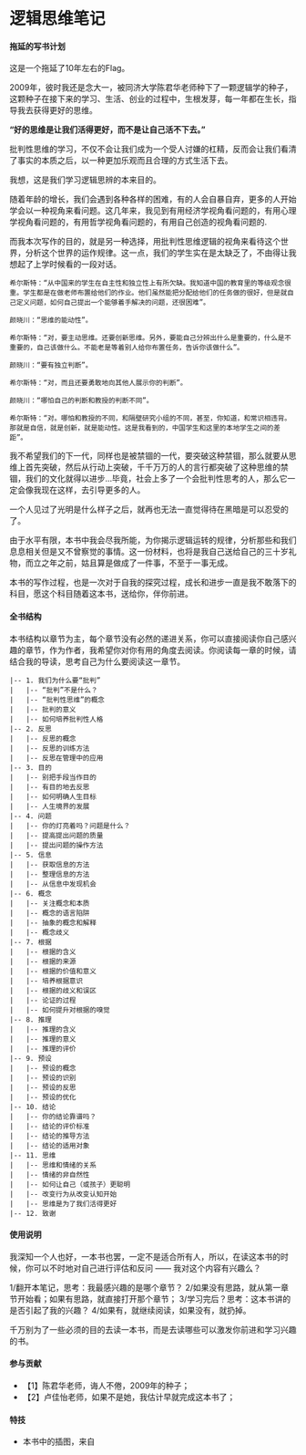 # 逻辑思维笔记

#### 拖延的写书计划

这是一个拖延了10年左右的Flag。

2009年，彼时我还是念大一，被同济大学陈君华老师种下了一颗逻辑学的种子，这颗种子在接下来的学习、生活、创业的过程中，生根发芽，每一年都在生长，指导我去获得更好的思维。

**“好的思维是让我们活得更好，而不是让自己活不下去。”**

批判性思维的学习，不仅不会让我们成为一个受人讨嫌的杠精，反而会让我们看清了事实的本质之后，以一种更加乐观而且合理的方式生活下去。

我想，这是我们学习逻辑思辨的本来目的。

随着年龄的增长，我们会遇到各种各样的困难，有的人会自暴自弃，更多的人开始学会以一种视角来看问题。这几年来，我见到有用经济学视角看问题的，有用心理学视角看问题的，有用哲学视角看问题的，有用自己创造的视角看问题的.

而我本次写作的目的，就是另一种选择，用批判性思维逻辑的视角来看待这个世界，分析这个世界的运作规律。这一点，我们的学生实在是太缺乏了，不由得让我想起了上学时候看的一段对话。

```
希尔斯特：“从中国来的学生在自主性和独立性上有所欠缺。我知道中国的教育里的等级观念很重。学生都是在做老师布置给他们的作业。他们虽然能把分配给他们的任务做的很好，但是就自己定义问题，如何自己提出一个能够着手解决的问题，还很困难”。

颜晓川：“思维的能动性”。

希尔斯特：“对，要主动思维。还要创新思维。另外，要能自己分辨出什么是重要的，什么是不重要的，自己该做什么。不能老是等着别人给你布置任务，告诉你该做什么”。

颜晓川：“要有独立判断”。

希尔斯特：“对，而且还要勇敢地向其他人展示你的判断”。

颜晓川：“哪怕自己的判断和教授的判断不同”。

希尔斯特：“对。哪怕和教授的不同，和隔壁研究小组的不同，甚至，你知道，和常识相违背。那就是自信，就是创新，就是能动性。这是我看到的，中国学生和这里的本地学生之间的差距”。
```

我不希望我们的下一代，同样也是被禁锢的一代，要突破这种禁锢，那么就要从思维上首先突破，然后从行动上突破，千千万万的人的言行都突破了这种思维的禁锢，我们的文化就得以进步...毕竟，社会上多了一个会批判性思考的人，那么它一定会像我现在这样，去引导更多的人。

一个人见过了光明是什么样子之后，就再也无法一直觉得待在黑暗是可以忍受的了。

由于水平有限，本书中我会尽我所能，为你揭示逻辑运转的规律，分析那些和我们息息相关但是又不曾察觉的事情。这一份材料，也将是我自己送给自己的三十岁礼物，而立之年之前，姑且算是做成了一件事，不至于一事无成。

本书的写作过程，也是一次对于自我的探究过程，成长和进步一直是我不敢落下的科目，愿这个科目随着这本书，送给你，伴你前进。

#### 全书结构

本书结构以章节为主，每个章节没有必然的递进关系，你可以直接阅读你自己感兴趣的章节，作为作者，我希望你对你有用的角度去阅读。你阅读每一章的时候，请结合我的导读，思考自己为什么要阅读这一章节。

```code  
|-- 1. 我们为什么要“批判”
|   |-- “批判”不是什么？
|   |-- “批判性思维”的概念
|   |-- 批判的意义
|   |-- 如何培养批判性人格
|-- 2. 反思
|   |-- 反思的概念
|   |-- 反思的训练方法
|   |-- 反思在管理中的应用
|-- 3. 目的
|   |-- 别把手段当作目的
|   |-- 有目的地去反思
|   |-- 如何明确人生目标
|   |-- 人生境界的发展
|-- 4. 问题
|   |-- 你的灯亮着吗？问题是什么？
|   |-- 提高提出问题的质量
|   |-- 提出问题的操作方法
|-- 5. 信息
|   |-- 获取信息的方法
|   |-- 整理信息的方法
|   |-- 从信息中发现机会
|-- 6. 概念
|   |-- 关注概念和本质
|   |-- 概念的语言陷阱
|   |-- 抽象的概念和解释
|   |-- 概念歧义
|-- 7. 根据
|   |-- 根据的含义
|   |-- 根据的来源
|   |-- 根据的价值和意义
|   |-- 培养根据意识
|   |-- 根据的歧义和误区
|   |-- 论证的过程
|   |-- 如何提升对根据的嗅觉
|-- 8. 推理
|   |-- 推理的含义
|   |-- 推理的意义
|   |-- 推理的评价
|-- 9. 预设
|   |-- 预设的概念
|   |-- 预设的识别
|   |-- 预设的反思
|   |-- 预设的优化
|-- 10. 结论
|   |-- 你的结论靠谱吗？
|   |-- 结论的评价标准
|   |-- 结论的推导方法
|   |-- 结论的适用对象
|-- 11. 思维
|   |-- 思维和情绪的关系
|   |-- 情绪的非自然性
|   |-- 如何让自己（或孩子）更聪明
|   |-- 改变行为从改变认知开始
|   |-- 思维是为了我们活得更好
|-- 12. 致谢
```

#### 使用说明

我深知一个人也好，一本书也罢，一定不是适合所有人，所以，在读这本书的时候，你可以不时地对自己进行评估和反问 —— 我对这个内容有兴趣么？

1/翻开本笔记，思考：我最感兴趣的是哪个章节？
2/如果没有思路，就从第一章节开始看；如果有思路，就直接打开那个章节；
3/学习完后？思考：这本书讲的是否引起了我的兴趣？
4/如果有，就继续阅读，如果没有，就扔掉。

千万别为了一些必须的目的去读一本书，而是去读哪些可以激发你前进和学习兴趣的书。


#### 参与贡献

- 【1】陈君华老师，诲人不倦，2009年的种子；
- 【2】卢佳怡老师，如果不是她，我估计早就完成这本书了；

#### 特技

- 本书中的插图，来自